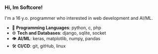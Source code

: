 ### Hi, Im Softcore!

I'm a 16 y.o. programmer who interested in web development and AI/ML.

- 💾 **Programming Languages**: python, c, php
- ⚙ **Tech and Databases**: django, sqlite, socket
- 👁 **AI/ML**: keras, matplotlib, numpy, pandas
- 🛠 **CI/CD**: git, gitHub, linux
